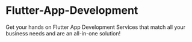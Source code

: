 # Flutter-App-Development
Get your hands on Flutter App Development Services that match all your business needs and are an all-in-one solution!
